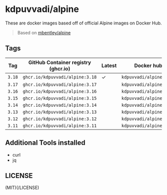 # kdpuvvadi/alpine

These are docker images based off of official Alpine images on Docker Hub.

> Based on [mbentley/alpine](https://github.com/mbentley/docker-base-alpine)

## Tags

| Tag    | GitHub Container registry (ghcr.io)   | Latest | Docker hub              |
|--------|---------------------------------------|--------|-------------------------|
| `3.18` | `ghcr.io/kdpuvvadi/alpine:3.18`       | &check;| `kdpuvvadi/alpine:3.18` |
| `3.17` | `ghcr.io/kdpuvvadi/alpine:3.17`       |        | `kdpuvvadi/alpine:3.17` |
| `3.16` | `ghcr.io/kdpuvvadi/alpine:3.16`       |        | `kdpuvvadi/alpine:3.16` |
| `3.15` | `ghcr.io/kdpuvvadi/alpine:3.15`       |        | `kdpuvvadi/alpine:3.15` |
| `3.14` | `ghcr.io/kdpuvvadi/alpine:3.14`       |        | `kdpuvvadi/alpine:3.14` |
| `3.13` | `ghcr.io/kdpuvvadi/alpine:3.13`       |        | `kdpuvvadi/alpine:3.13` |
| `3.12` | `ghcr.io/kdpuvvadi/alpine:3.12`       |        | `kdpuvvadi/alpine:3.12` |
| `3.11` | `ghcr.io/kdpuvvadi/alpine:3.11`       |        | `kdpuvvadi/alpine:3.11` |

## Additional Tools installed

- curl
- jq

## LICENSE
(MIT)(/LICENSE)
